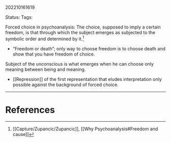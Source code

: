 202210161619

Status: 
Tags: 

Forced choice in psychoanalysis: The choice, supposed to imply a certain freedom, is that through which the subject emerges as subjected to the symbolic order and determined by it.[^1]
* “Freedom or death”; only way to choose freedom is to choose death and show that you have freedom of choice.

Subject of the unconscious is what emerges when he can choose only meaning between being and meaning.
* [[Repression]] of the first representation that eludes interpretation only possible against the background of forced choice.


---
# References

[^1]: [[Capture/Zupancic/Zupancic]], [[Why Psychoanalysis#Freedom and cause]]